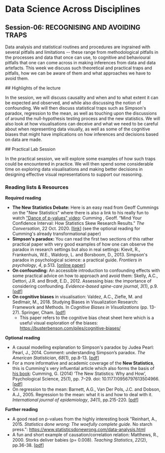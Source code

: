 # Data Science Across Disciplines

## Session-06: RECOGNISING AND AVOIDING TRAPS 

Data analysis and statistical routines and procedures are ingrained with several pitfalls and limitations -- these range from methodological pitfalls in the processes and data that once can use, to cognitive and behavioural pitfalls that one can come across in making inferences from data and data artefacts. This week we discuss such theoretical and practical traps and pitfalls, how we can be aware of them and what approaches we have to avoid them. 

## Highlights of the lecture

In the session, we will discuss causality and when and to what extent it can be expected and observed, and while also discussing the notion of confounding. We will then discuss statistical traps such as Simpson's paradox, regression to the mean, as well as touching upon the discussions of around the null-hypothesis testing process and the new statistics. We will also look at how visualisations can deceive and what we need to be careful about when representing data visually, as well as some of the cognitive biases that might have implications on how inferences and decisions based on data are made.

## Practical Lab Session

In the practical session, we will explore some examples of how such traps could be encountered in practice. We will then spend some considerable time on exploring data visualisations and making better decisions in designing effective visual representations to support our reasoning.



### Reading lists & Resources

**Required reading**

- **The New Statistics Debate:** Here is an easy read from Geoff Cummings on the "New Statistics" where there is also a link to his really fun to watch ["Dance of p-values" video](https://www.youtube.com/watch?v=ez4DgdurRPg&ab_channel=GeoffCumming): Cumming , Geoff. “Mind Your Confidence Interval: How Statistics Skew Research Results.” *The Conversation*, 22 Oct. 2020. [[link](https://theconversation.com/mind-your-confidence-interval-how-statistics-skew-research-results-3186)] (see the optional reading for Cumming's already transformational paper)
- **Simpson's paradox:** You can read the first two sections of this rather practical paper with very good examples of how one can observe the paradox in research settings but also in real settings: Kievit, R., Frankenhuis, W.E., Waldorp, L. and Borsboom, D., 2013. Simpson's paradox in psychological science: a practical guide. *Frontiers in psychology*, *4*, p.513. [[online paper](https://www.frontiersin.org/articles/10.3389/fpsyg.2013.00513/full)]
- **On confounding:** An accessible introduction to confounding effects with some practical advice on how to approach and avoid them: Skelly, A.C., Dettori, J.R. and Brodt, E.D., 2012. Assessing bias: the importance of considering confounding. *Evidence-based spine-care journal*, *3*(1), p.9. [[pdf](https://www.ncbi.nlm.nih.gov/pmc/articles/PMC3503514/pdf/ebsj03009.pdf)]
- **On cognitive biases** in visualisation: Valdez, A.C., Ziefle, M. and Sedlmair, M., 2018. Studying Biases in Visualization Research: Framework and Methods. In *Cognitive Biases in Visualizations* (pp. 13-27). Springer, Cham. [[pdf](https://homepage.univie.ac.at/michael.sedlmair/papers/calero2018bias_preprint.pdf)]
  - This paper refers to the cognitive bias cheat sheet here which is a useful visual exploration of the biases: https://busterbenson.com/piles/cognitive-biases/

**Optional reading**

- A causal modelling explanation to Simpson's paradox by Judea Pearl: Pearl, J., 2014. Comment: understanding Simpson’s paradox. *The American Statistician*, *68*(1), pp.8-13. [[pdf](https://ftp.cs.ucla.edu/pub/stat_ser/r414-reprint.pdf)]
- For a more informative and academic coverage of the **New Statistics**, this is Cumming's very influential article which also forms the basis of [his book](https://thenewstatistics.com/itns/):   Cumming, G. (2014) ‘The New Statistics: Why and How’, Psychological Science, 25(1), pp. 7–29. doi: 10.1177/0956797613504966. [[pdf](https://journals.sagepub.com/doi/full/10.1177/0956797613504966)]
- On regression to the mean: Barnett, A.G., Van Der Pols, J.C. and Dobson, A.J., 2005. Regression to the mean: what it is and how to deal with it. *International journal of epidemiology*, *34*(1), pp.215-220. [[pdf](https://academic.oup.com/ije/article/34/1/215/638499)]

**Further reading**

- A good read on p-values from the highly interesting book "Reinhart, A., 2015. *Statistics done wrong: The woefully complete guide*. No starch press.": https://www.statisticsdonewrong.com/data-analysis.html
- A fun and short example of causation/correlation relation: Matthews, R., 2000. Storks deliver babies (p= 0.008). *Teaching Statistics*, *22*(2), pp.36-38. [[pdf](http://robertmatthews.org/wp-content/uploads/2016/03/RM-storks-paper.pdf)]

